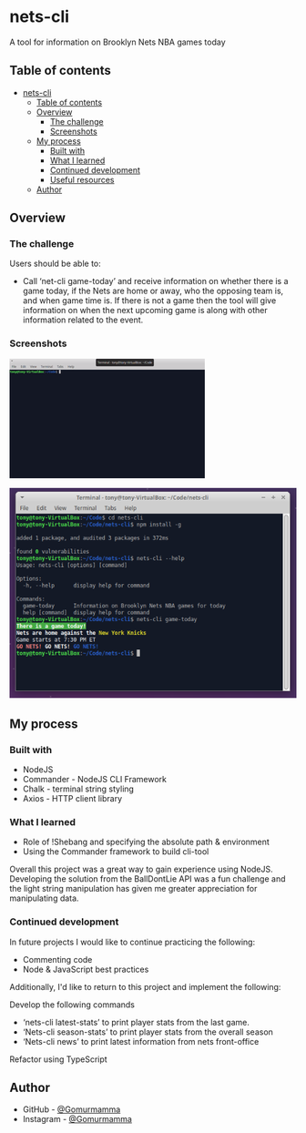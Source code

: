 # nets-cli
A tool for information on Brooklyn Nets NBA games today

## Table of contents

- [nets-cli](#nets-cli)
  - [Table of contents](#table-of-contents)
  - [Overview](#overview)
    - [The challenge](#the-challenge)
    - [Screenshots](#screenshots)
  - [My process](#my-process)
    - [Built with](#built-with)
    - [What I learned](#what-i-learned)
    - [Continued development](#continued-development)
    - [Useful resources](#useful-resources)
  - [Author](#author)

## Overview

### The challenge

Users should be able to:
- Call ‘net-cli game-today’ and receive information on whether there is a game today, if the Nets are home or away, who the opposing team is, and when game time is.
If there is not a game then the tool will give information on when the next upcoming game is along with other information related to the event.


### Screenshots

![nets-cli - demonstration](images/nets_cli-demo.gif)

![nets-cli - screenshot](images/nets_cli-demo.png)


## My process

### Built with

- NodeJS
- Commander - NodeJS CLI Framework
- Chalk - terminal string styling
- Axios - HTTP client library


### What I learned

- Role of !Shebang and specifying the absolute path & environment
- Using the Commander framework to build cli-tool

Overall this project was a great way to gain experience using NodeJS. Developing the solution from the BallDontLie API was a fun challenge and the light string manipulation has given me greater appreciation for manipulating data. 


### Continued development

In future projects I would like to continue practicing the following:
- Commenting code
- Node & JavaScript best practices

Additionally, I'd like to return to this project and implement the following:

Develop the following commands
- ‘nets-cli latest-stats’ to print player stats from the last game.
- ‘Nets-cli season-stats’ to print player stats from the overall season
- ‘Nets-cli news’ to print latest information from nets front-office

Refactor using TypeScript


## Author

- GitHub - [@Gomurmamma](https://www.github.com/Gomurmamma)
- Instagram - [@Gomurmamma](https://www.instagram.com/Gomurmamma)

